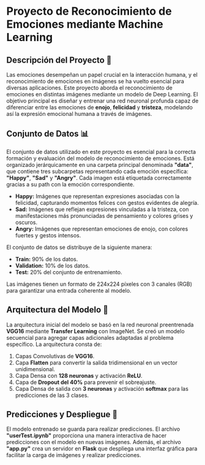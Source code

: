 # Proyecto de Reconocimiento de Emociones mediante Machine Learning

## Descripción del Proyecto 🚀

Las emociones desempeñan un papel crucial en la interacción humana, y el reconocimiento de emociones en imágenes se ha vuelto esencial para diversas aplicaciones. Este proyecto aborda el reconocimiento de emociones en distintas imágenes mediante un modelo de Deep Learning. El objetivo principal es diseñar y entrenar una red neuronal profunda capaz de diferenciar entre las emociones de **enojo**, **felicidad** y **tristeza**, modelando así la expresión emocional humana a través de imágenes.

## Conjunto de Datos 📊

El conjunto de datos utilizado en este proyecto es esencial para la correcta formación y evaluación del modelo de reconocimiento de emociones. Está organizado jerárquicamente en una carpeta principal denominada **"data"**, que contiene tres subcarpetas representando cada emoción específica: **"Happy"**, **"Sad"** y **"Angry"**. Cada imagen está etiquetada correctamente gracias a su path con la emoción correspondiente.

- **Happy:** Imágenes que representan expresiones asociadas con la felicidad, capturando momentos felices con gestos evidentes de alegría.
- **Sad:** Imágenes que reflejan expresiones vinculadas a la tristeza, con manifestaciones más pronunciadas de pensamiento y colores grises y oscuros.
- **Angry:** Imágenes que representan emociones de enojo, con colores fuertes y gestos intensos.

El conjunto de datos se distribuye de la siguiente manera:

- **Train:** 90% de los datos.
- **Validation:** 10% de los datos.
- **Test:** 20% del conjunto de entrenamiento.

Las imágenes tienen un formato de 224x224 píxeles con 3 canales (RGB) para garantizar una entrada coherente al modelo.

## Arquitectura del Modelo 🧠

La arquitectura inicial del modelo se basó en la red neuronal preentrenada **VGG16** mediante **Transfer Learning** con ImageNet. Se creó un modelo secuencial para agregar capas adicionales adaptadas al problema específico. La arquitectura consta de:

1. Capas Convolutivas de **VGG16**.
2. Capa **Flatten** para convertir la salida tridimensional en un vector unidimensional.
3. Capa Densa con **128 neuronas** y activación **ReLU**.
4. Capa de **Dropout del 40%** para prevenir el sobreajuste.
5. Capa Densa de salida con **3 neuronas** y activación **softmax** para las predicciones de las 3 clases.

## Predicciones y Despliegue 🚀

El modelo entrenado se guarda para realizar predicciones. El archivo **"userTest.ipynb"** proporciona una manera interactiva de hacer predicciones con el modelo en nuevas imágenes. Además, el archivo **"app.py"** crea un servidor en **Flask** que despliega una interfaz gráfica para facilitar la carga de imágenes y realizar predicciones.


